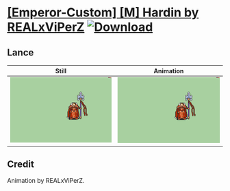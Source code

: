 # [\[Emperor-Custom\] \[M\] Hardin by REALxViPerZ](./) [![Download](https://img.shields.io/badge/Download--red?style=social&logo=github)](https://minhaskamal.github.io/DownGit/#/home?url=https://github.com/Klokinator/FE-Repo/tree/main/Battle%20Animations%2FInfantry%20-%20Knights%2C%20Generals%2C%20Armors%2F%5BEmperor-Custom%5D%20%5BM%5D%20Hardin%20by%20REALxViPerZ%2F2.%20Lance%20(Gradivus))

## Lance

| Still | Animation |
| :---: | :-------: |
| ![Lance still](./Lance_000.png) | ![Lance](./Lance.gif) |

## Credit

Animation by REALxViPerZ.
